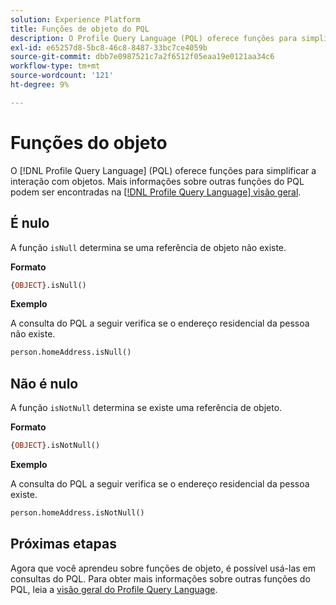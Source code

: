 ```yaml
---
solution: Experience Platform
title: Funções de objeto do PQL
description: O Profile Query Language (PQL) oferece funções para simplificar a interação com objetos.
exl-id: e65257d8-5bc8-46c8-8487-33bc7ce4059b
source-git-commit: dbb7e0987521c7a2f6512f05eaa19e0121aa34c6
workflow-type: tm+mt
source-wordcount: '121'
ht-degree: 9%

---
```


# Funções do objeto

O [!DNL Profile Query Language] (PQL) oferece funções para simplificar a interação com objetos. Mais informações sobre outras funções do PQL podem ser encontradas na [[!DNL Profile Query Language] visão geral](./overview.md).

## É nulo

A função `isNull` determina se uma referência de objeto não existe.

**Formato**

```sql
{OBJECT}.isNull()
```

**Exemplo**

A consulta do PQL a seguir verifica se o endereço residencial da pessoa não existe.

```sql
person.homeAddress.isNull()
```

## Não é nulo

A função `isNotNull` determina se existe uma referência de objeto.

**Formato**

```sql
{OBJECT}.isNotNull()
```

**Exemplo**

A consulta do PQL a seguir verifica se o endereço residencial da pessoa existe.

```sql
person.homeAddress.isNotNull()
```

## Próximas etapas

Agora que você aprendeu sobre funções de objeto, é possível usá-las em consultas do PQL. Para obter mais informações sobre outras funções do PQL, leia a [visão geral do Profile Query Language](./overview.md).
